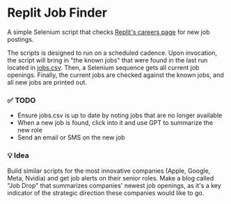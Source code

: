 # Replit Job Finder

A simple Selenium script that checks [Replit's careers page](https://replit.com/site/careers) for new job postings.

The scripts is designed to run on a scheduled cadence. Upon invocation, the script will bring in "the known jobs" that
were found in the last run located in [jobs.csv](jobs.csv). Then, a Selenium sequence gets all current job openings. 
Finally, the current jobs are checked against the known jobs, and all new jobs are printed out.

### ✅ TODO 
- Ensure jobs.csv is up to date by noting jobs that are no longer available
- When a new job is found, click into it and use GPT to summarize the new role
- Send an email or SMS on the new job

### 💡 Idea
Build similar scripts for the most innovative companies (Apple, Google, Meta, Nvidia) and get job alerts on their senior
roles. Make a blog called "Job Drop" that summarizes companies' newest job openings, as it's a key indicator of the 
strategic direction these companies would like to go.